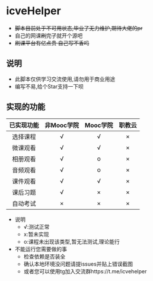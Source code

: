 # icveHelper
* ~~脚本目前处于不可用状态,毕业了无力维护,期待大佬的pr~~
* 自己的网课~~刷完了~~就开个源吧
* ~~刷课平台有亿点贵 自己写不香吗~~
## 说明
* 此脚本仅供学习交流使用,请勿用于商业用途
* 编写不易,给个Star支持一下呗
## 实现的功能
| 已实现功能 | 非Mooc学院 | Mooc学院 | 职教云 |
| :-------: | :--------: | :-----: | :-----: |
| 选择课程 | √ | √ | × |
| 微课观看 | √ | √ | × |
| 相册观看 | √ | o | × |
| 音频观看 | √ | o | × |
| 课件观看 | √ | √ | × |
| 课后习题 | √ | × | × |
| 自动考试 | × | × | × |
* 说明
  * √:测试正常
  * x:暂未实现
  * o:课程未出现该类型,暂无法测试,理论能行
* 不能运行您需要做的事
  * 检查依赖是否装全
  * 确认本地环境没问题请提issues并贴上错误截图
  * 或者您可以使用tg加入交流群https://t.me/icvehelper
